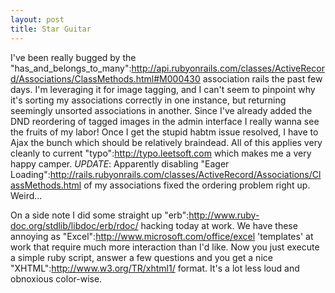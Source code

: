 ```yaml
--- 
layout: post
title: Star Guitar
---
```

I've been really bugged by the "has_and_belongs_to_many":http://api.rubyonrails.com/classes/ActiveRecord/Associations/ClassMethods.html#M000430 association rails the past few days.  I'm leveraging it for image tagging, and I can't seem to pinpoint why it's sorting my associations correctly in one instance, but returning seemingly unsorted associations in another.  Since I've already added the DND reordering of tagged images in the admin interface I really wanna see the fruits of my labor!  Once I get the stupid habtm issue resolved, I have to Ajax the bunch which should be relatively braindead.  All of this applies very cleanly to current "typo":http://typo.leetsoft.com which makes me a very happy camper. *UPDATE*: Apparently disabling "Eager Loading":http://rails.rubyonrails.com/classes/ActiveRecord/Associations/ClassMethods.html of my associations fixed the ordering problem right up.  Weird...

On a side note I did some straight up "erb":http://www.ruby-doc.org/stdlib/libdoc/erb/rdoc/ hacking today at work.  We have these annoying as "Excel":http://www.microsoft.com/office/excel 'templates' at work that require much more interaction than I'd like.  Now you just execute a simple ruby script, answer a few questions and you get a nice "XHTML":http://www.w3.org/TR/xhtml1/ format.  It's a lot less loud and obnoxious color-wise.

